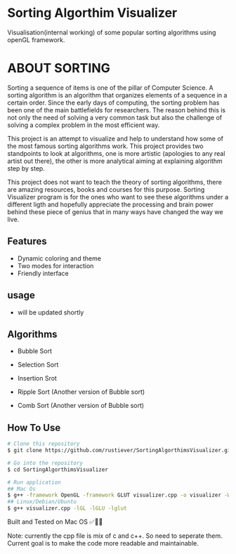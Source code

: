 # Sorting Algorthim Visualizer
Visualisation(internal working) of some popular sorting algorithms using openGL framework. 

# ABOUT SORTING
Sorting a sequence of items is one of the pillar of Computer Science.
A sorting algorithm is an algorithm that organizes elements of a sequence in a certain order. Since the early days of computing, the sorting problem has been one of the main battlefields for researchers. The reason behind this is not only the need of solving a very common task but also the challenge of solving a complex problem in the most efficient way.

This project is an attempt to visualize and help to understand how some of the most famous sorting algorithms work. This project provides two standpoints to look at algorithms, one is more artistic (apologies to any real artist out there), the other is more analytical aiming at explaining algorithm step by step.

This project does not want to teach the theory of sorting algorithms, there are amazing resources, books and courses for this purpose. Sorting Visualizer program is for the ones who want to see these algorithms under a different ligth and hopefully appreciate the processing and brain power behind these piece of genius that in many ways have changed the way we live.

## Features
- Dynamic coloring and theme
- Two modes for interaction
- Friendly interface

## usage
- will be updated shortly

## Algorithms 
- Bubble Sort

- Selection Sort

- Insertion Srot

- Ripple Sort (Another version of Bubble sort)

- Comb Sort (Another version of Bubble sort)

## How To Use
```bash
# Clone this repository
$ git clone https://github.com/rustiever/SortingAlgorthimsVisualizer.git

# Go into the repository
$ cd SortingAlgorthimsVisualizer

# Run application
## Mac Os
$ g++ -framework OpenGL -framework GLUT visualizer.cpp -o visualizer -Wno-deprecated
## Linux/Debian/Ubuntu
$ g++ visualizer.cpp -lGL -lGLU -lglut

```
Built and Tested on Mac OS ✅👍🏻

Note: currently the cpp file is mix of c and c++. So need to seperate them. 
Current goal is to make the code more readable and maintainable.